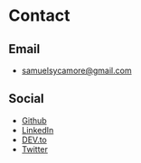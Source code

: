 # Contact

## Email

* samuelsycamore@gmail.com

## Social

* [Github](https://www.github.com/samuelsycamore)
* [LinkedIn](https://www.linkedin.com/in/samuelsycamore)
* [DEV.to](https://www.dev.to/tanoaksam)
* [Twitter](https://www.twitter.com/tanoaksam)